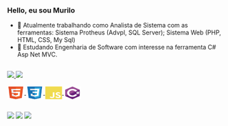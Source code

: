 ### Hello, eu sou Murilo

- 🔭 Atualmente trabalhando como Analista de Sistema com as ferramentas: Sistema Protheus (Advpl, SQL Server); Sistema Web (PHP, HTML, CSS, My Sql)
- 🌱 Estudando Engenharia de Software com interesse na ferramenta C# Asp Net MVC.

##

<div>
  <a href="https://github.com/sadmorello">
  <img height="180em" src="https://github-readme-stats.vercel.app/api?username=sadmorello&show_icons=true&theme=tokyonight&include_all_commits=true&count_private=true&locale=pt-br"/>
  <img height="180em" src="https://github-readme-stats.vercel.app/api/top-langs/?username=sadmorello&layout=compact&langs_count=7&theme=tokyonight&locale=pt-br"/>
</div>
  
<div style="display: inline_block"><br>
  <img align="center" alt="HTML" height="30" width="40" src="https://raw.githubusercontent.com/devicons/devicon/master/icons/html5/html5-original.svg">
  <img align="center" alt="CSS" height="30" width="40" src="https://raw.githubusercontent.com/devicons/devicon/master/icons/css3/css3-original.svg">  
  <img align="center" alt="Js" height="30" width="40" src="https://raw.githubusercontent.com/devicons/devicon/master/icons/javascript/javascript-plain.svg">
  <img align="center" alt="Csharp" height="30" width="40" src="https://raw.githubusercontent.com/devicons/devicon/master/icons/csharp/csharp-original.svg">  
</div>
  
##
  
<div>  
    <a href="https://www.twitch.tv/sadmorello" target="_blank"><img src="https://img.shields.io/badge/Twitch-9146FF?style=for-the-badge&logo=twitch&logoColor=white" target="_blank"></a>
    <a href="https://discord.gg/gFTQ3gK4Sa" target="_blank"><img src="https://img.shields.io/badge/Discord-7289DA?style=for-the-badge&logo=discord&logoColor=white" target="_blank"></a> 
    <a href="linkedin.com/in/murilo-juvêncio" target="_blank"><img src="https://img.shields.io/badge/-LinkedIn-%230077B5?style=for-the-badge&logo=linkedin&logoColor=white" target="_blank"></a>  
</div>
